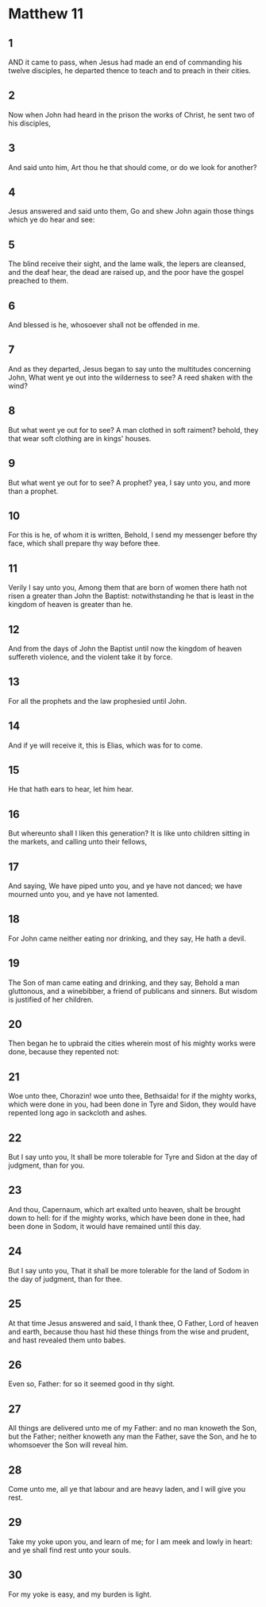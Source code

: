 # Matthew 11

## 1

AND it came to pass, when Jesus had made an end of commanding his twelve disciples, he departed thence to teach and to preach in their cities.

## 2

Now when John had heard in the prison the works of Christ, he sent two of his disciples,

## 3

And said unto him, Art thou he that should come, or do we look for another?

## 4

Jesus answered and said unto them, Go and shew John again those things which ye do hear and see:

## 5

The blind receive their sight, and the lame walk, the lepers are cleansed, and the deaf hear, the dead are raised up, and the poor have the gospel preached to them.

## 6

And blessed is he, whosoever shall not be offended in me.

## 7

And as they departed, Jesus began to say unto the multitudes concerning John, What went ye out into the wilderness to see? A reed shaken with the wind?

## 8

But what went ye out for to see? A man clothed in soft raiment? behold, they that wear soft clothing are in kings' houses.

## 9

But what went ye out for to see? A prophet? yea, I say unto you, and more than a prophet.

## 10

For this is he, of whom it is written, Behold, I send my messenger before thy face, which shall prepare thy way before thee.

## 11

Verily I say unto you, Among them that are born of women there hath not risen a greater than John the Baptist: notwithstanding he that is least in the kingdom of heaven is greater than he.

## 12

And from the days of John the Baptist until now the kingdom of heaven suffereth violence, and the violent take it by force.

## 13

For all the prophets and the law prophesied until John.

## 14

And if ye will receive it, this is Elias, which was for to come.

## 15

He that hath ears to hear, let him hear.

## 16

But whereunto shall I liken this generation? It is like unto children sitting in the markets, and calling unto their fellows,

## 17

And saying, We have piped unto you, and ye have not danced; we have mourned unto you, and ye have not lamented.

## 18

For John came neither eating nor drinking, and they say, He hath a devil.

## 19

The Son of man came eating and drinking, and they say, Behold a man gluttonous, and a winebibber, a friend of publicans and sinners. But wisdom is justified of her children.

## 20

Then began he to upbraid the cities wherein most of his mighty works were done, because they repented not:

## 21

Woe unto thee, Chorazin! woe unto thee, Bethsaida! for if the mighty works, which were done in you, had been done in Tyre and Sidon, they would have repented long ago in sackcloth and ashes.

## 22

But I say unto you, It shall be more tolerable for Tyre and Sidon at the day of judgment, than for you.

## 23

And thou, Capernaum, which art exalted unto heaven, shalt be brought down to hell: for if the mighty works, which have been done in thee, had been done in Sodom, it would have remained until this day.

## 24

But I say unto you, That it shall be more tolerable for the land of Sodom in the day of judgment, than for thee.

## 25

At that time Jesus answered and said, I thank thee, O Father, Lord of heaven and earth, because thou hast hid these things from the wise and prudent, and hast revealed them unto babes.

## 26

Even so, Father: for so it seemed good in thy sight.

## 27

All things are delivered unto me of my Father: and no man knoweth the Son, but the Father; neither knoweth any man the Father, save the Son, and he to whomsoever the Son will reveal him.

## 28

Come unto me, all ye that labour and are heavy laden, and I will give you rest.

## 29

Take my yoke upon you, and learn of me; for I am meek and lowly in heart: and ye shall find rest unto your souls.

## 30

For my yoke is easy, and my burden is light.
